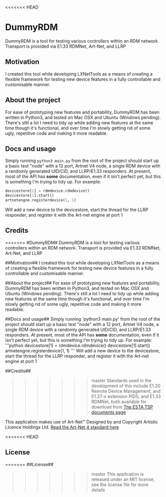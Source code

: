 <<<<<<< HEAD
# DummyRDM #
DummyRDM is a tool for testing various controllers within an RDM network. Transport is provided via E1.33 RDMNet, Art-Net, and LLRP

## Motivation ##
I created this tool while developing LXNetTools as a means of creating a flexible framework for testing new device features in a fully controllable and customisable manner. 

## About the project ##
For ease of prototyping new features and portability, DummyRDM has been written in Python3, and tested on Mac OSX and Ubuntu (Windows pending). There's still a lot I need to tidy up while adding new features at the same time though it's functional, and over time I'm slowly getting rid of some ugly, repetitive code and making it more readable. 

## Docs and usage ##
Simply running `python3 main.py` from the root of the project should start up a basic test "node" with a 12 port, Artnet V4 node, a single RDM device with a randomly generated UID/CID, and LLRP/E1.33 responders. At present, most of the API has **some** documentation, even if it isn't perfect yet, but this is something I'm trying to tidy up. 
For example:  
```python
devicestore[1] = rdmdevice.rdmdevice()
devicestore[1].start()
artnetengne.registerdevice(1, 1)
```
Will add a new device to the devicestore, start the thread for the LLRP responder, and register it with the Art-net engine at port 1


## Credits ##
=======
#DummyRDM#
DummyRDM is a tool for testing various controllers within an RDM network. Transport is provided via E1.33 RDMNet, Art-Net, and LLRP

##Motivation##
I created this tool while developing LXNetTools as a means of creating a flexible framework for testing new device features in a fully controllable and customisable manner. 

##About the project##
For ease of prototyping new features and portability, DummyRDM has been written in Python3, and tested on Mac OSX and Ubuntu (Windows pending). There's still a lot I need to tidy up while adding new features at the same time though it's functional, and over time I'm slowly getting rid of some ugly, repetitive code and making it more readable. 

##Docs and usage##
Simply running 'python3 main.py' from the root of the project should start up a basic test "node" with a 12 port, Artnet V4 node, a single RDM device with a randomly generated UID/CID, and LLRP/E1.33 responders. At present, most of the API has **some** documentation, even if it isn't perfect yet, but this is something I'm trying to tidy up. 
For example:
'''python
devicestore[1] = rdmdevice.rdmdevice()
devicestore[1].start()
artnetengne.registerdevice(1, 1)
'''
Will add a new device to the devicestore, start the thread for the LLRP responder, and register it with the Art-net engine at port 1


##Credits##
>>>>>>> master
Standards used in the development of this include E1.20 Remote Device Management, and E1.37-x extension PIDS, and E1.33 RDMNet, both available for download from [The ESTA TSP documents page](https://tsp.esta.org/tsp/documents/published_docs.php)

This application makes use of Art-Net™ Designed by and Copyright Artistic Licence Holdings Ltd. [Read the Art-Net 4 standard here](https://artisticlicence.com/WebSiteMaster/User%20Guides/art-net.pdf)

<<<<<<< HEAD
## License ##
=======
##License##
>>>>>>> master
This application is released under an MIT license, see the license file for more details